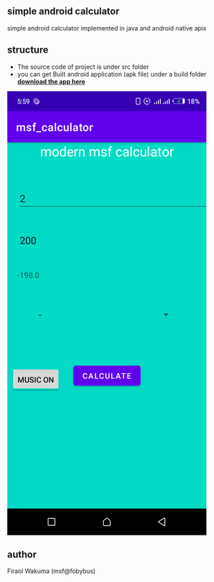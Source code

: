 ## simple android calculator

simple android calculator implemented in java and android native apis 

## structure 
- The source code of project is under src folder
- you can get Built android application (apk file) under a build folder   
[**download the app here**](https://fobybus.github.io/android-calculator/build/download.html)

![simple calculator](image/calc.png)

## author 
Firaol Wakuma (msf@fobybus)
